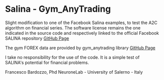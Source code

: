 # Salina - Gym_AnyTrading
Slight modification to one of the Facebook Salina examples, to test the A2C algorithm on financial series.
The software license remains the one indicated in the source code and respectively linked to the official Facebook SALINA repository [GitHub Page](https://github.com/facebookresearch/salina)

The gym FOREX data are provided by gym_anytrading library [GitHub Page](https://github.com/AminHP/gym-anytrading)

I take no responsibility for the use of the code.
It is a simple test of SALINA's potential for financial problems.

Francesco Bardozzo, Phd
NeuroneLab - University of Salerno - Italy
